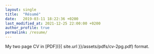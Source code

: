 ```yaml
---
layout: single 
title:  "Résumé"
date:   2019-03-11 18:22:36 +0200
last_modified_at: 2021-12-25 22:00:00 +0200
author_profile: true
permalink: /resume/
---
```


My two page CV in [PDF]({{ site.url }}/assets/pdfs/cv-2pg.pdf) format.

